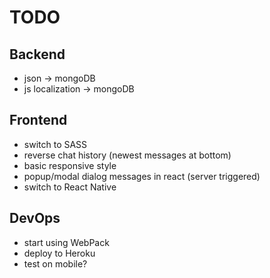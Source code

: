 # TODO

## Backend

  - json -> mongoDB
  - js localization -> mongoDB

## Frontend

  - switch to SASS
  - reverse chat history (newest messages at bottom)
  - basic responsive style
  - popup/modal dialog messages in react (server triggered)
  - switch to React Native

## DevOps

  - start using WebPack
  - deploy to Heroku
  - test on mobile?
